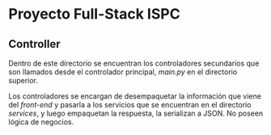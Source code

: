 # Proyecto Full-Stack ISPC

## Controller

Dentro de este directorio se encuentran los controladores secundarios
que son llamados desde el controlador principal, _main.py_ en el
directorio superior.

Los controladores se encargan de desempaquetar la información que viene
del _front-end_ y pasarla a los servicios que se encuentran en el
directorio _services_, y luego empaquetan la respuesta, la serializan a
JSON. No poseen lógica de negocios.
